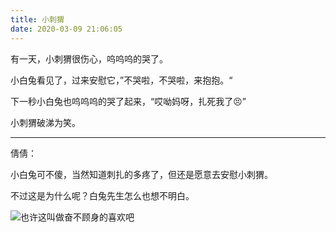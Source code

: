 ```yaml
---
title: 小刺猬
date: 2020-03-09 21:06:05
---
```


有一天，小刺猬很伤心，呜呜呜的哭了。

小白兔看见了，过来安慰它，”不哭啦，不哭啦，来抱抱。“

下一秒小白兔也呜呜呜的哭了起来，“哎呦妈呀，扎死我了😣”

小刺猬破涕为笑。

----

倩倩：

小白兔可不傻，当然知道刺扎的多疼了，但还是愿意去安慰小刺猬。

不过这是为什么呢？白兔先生怎么也想不明白。

![也许这叫做奋不顾身的喜欢吧](//wx1.sinaimg.cn/large/4aca1336ly1gex2jpl06gj20zk0k0wna.jpg)